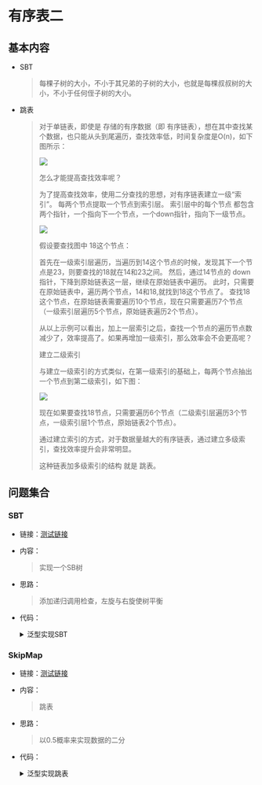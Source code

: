 # 有序表二

## 基本内容

- SBT

  > 每棵子树的大小，不小于其兄弟的子树的大小，也就是每棵叔叔树的大小，不小于任何侄子树的大小。

- 跳表

  > 对于单链表，即使是 存储的有序数据（即 有序链表），想在其中查找某个数据，也只能从头到尾遍历，查找效率低，时间复杂度是O(n)，如下图所示：
  >
  > ![](http://8.130.177.90:9000/blog/24/alogrithm/wstx/class36/skipListMap1.png)
  >
  > 怎么才能提高查找效率呢？ 
  >
  > 为了提高查找效率，使用二分查找的思想，对有序链表建立一级“索引”。 每两个节点提取一个节点到索引层。 索引层中的每个节点 都包含两个指针，一个指向下一个节点，一个down指针，指向下一级节点。
  >
  > ![](http://8.130.177.90:9000/blog/24/alogrithm/wstx/class36/skipListMap2.png)
  >
  > 假设要查找图中 18这个节点：
  >
  > 首先在一级索引层遍历，当遍历到14这个节点的时候，发现其下一个节点是23，则要查找的18就在14和23之间。 然后，通过14节点的 down 指针，下降到原始链表这一层，继续在原始链表中遍历。 此时，只需要在原始链表中，遍历两个节点，14和18,就找到18这个节点了。    查找18这个节点，在原始链表需要遍历10个节点，现在只需要遍历7个节点（一级索引层遍历5个节点，原始链表遍历2个节点）。 
  >
  > 从以上示例可以看出，加上一层索引之后，查找一个节点的遍历节点数减少了，效率提高了。如果再增加一级索引，那么效率会不会更高呢？
  >
  > 建立二级索引
  >
  > 与建立一级索引的方式类似，在第一级索引的基础上，每两个节点抽出一个节点到第二级索引，如下图：
  >
  > ![](http://8.130.177.90:9000/blog/24/alogrithm/wstx/class36/skipListMap3.png)
  >
  >  现在如果要查找18节点，只需要遍历6个节点（二级索引层遍历3个节点，一级索引层1个节点，原始链表2个节点）。
  >
  > 通过建立索引的方式，对于数据量越大的有序链表，通过建立多级索引，查找效率提升会非常明显。
  >
  > 这种链表加多级索引的结构 就是 跳表。
  >

## 问题集合

### SBT

- 链接：<a href="https://github.com/xtpyip/blog-alogrithm/blob/main/alogrithm/src/main/java/blog/wstx/class36/Code02_SkipListMap.java">测试链接</a>

- 内容：

  > 实现一个SB树
  
- 思路：

  > 添加递归调用检查，左旋与右旋使树平衡
  
- 代码：

  <details>
  <summary>泛型实现SBT</summary>
  <p> - SBT及扩展方法</p>
  <pre><code>	public static class SBTNode<K extends Comparable<K>, V> {
  		public K key;
  		public V value;
  		public SBTNode<K, V> l;
  		public SBTNode<K, V> r;
  		public int size; // 不同的key的数量
  		public SBTNode(K key, V value) {
  			this.key = key;
  			this.value = value;
  			size = 1;
  		}
  	}
  	public static class SizeBalancedTreeMap<K extends Comparable<K>, V> {
  		private SBTNode<K, V> root;
  		private SBTNode<K, V> rightRotate(SBTNode<K, V> cur) {
  			SBTNode<K, V> leftNode = cur.l;
  			cur.l = leftNode.r;
  			leftNode.r = cur;
  			leftNode.size = cur.size;
  			cur.size = (cur.l != null ? cur.l.size : 0) + (cur.r != null ? cur.r.size : 0) + 1;
  			return leftNode;
  		}
  		private SBTNode<K, V> leftRotate(SBTNode<K, V> cur) {
  			SBTNode<K, V> rightNode = cur.r;
  			cur.r = rightNode.l;
  			rightNode.l = cur;
  			rightNode.size = cur.size;
  			cur.size = (cur.l != null ? cur.l.size : 0) + (cur.r != null ? cur.r.size : 0) + 1;
  			return rightNode;
  		}
  		private SBTNode<K, V> maintain(SBTNode<K, V> cur) {
  			if (cur == null) {
  				return null;
  			}
  			int leftSize = cur.l != null ? cur.l.size : 0;
  			int leftLeftSize = cur.l != null && cur.l.l != null ? cur.l.l.size : 0;
  			int leftRightSize = cur.l != null && cur.l.r != null ? cur.l.r.size : 0;
  			int rightSize = cur.r != null ? cur.r.size : 0;
  			int rightLeftSize = cur.r != null && cur.r.l != null ? cur.r.l.size : 0;
  			int rightRightSize = cur.r != null && cur.r.r != null ? cur.r.r.size : 0;
  			if (leftLeftSize > rightSize) {
  				cur = rightRotate(cur);
  				cur.r = maintain(cur.r);
  				cur = maintain(cur);
  			} else if (leftRightSize > rightSize) {
  				cur.l = leftRotate(cur.l);
  				cur = rightRotate(cur);
  				cur.l = maintain(cur.l);
  				cur.r = maintain(cur.r);
  				cur = maintain(cur);
  			} else if (rightRightSize > leftSize) {
  				cur = leftRotate(cur);
  				cur.l = maintain(cur.l);
  				cur = maintain(cur);
  			} else if (rightLeftSize > leftSize) {
  				cur.r = rightRotate(cur.r);
  				cur = leftRotate(cur);
  				cur.l = maintain(cur.l);
  				cur.r = maintain(cur.r);
  				cur = maintain(cur);
  			}
  			return cur;
  		}
  		private SBTNode<K, V> findLastIndex(K key) {
  			SBTNode<K, V> pre = root;
  			SBTNode<K, V> cur = root;
  			while (cur != null) {
  				pre = cur;
  				if (key.compareTo(cur.key) == 0) {
  					break;
  				} else if (key.compareTo(cur.key) < 0) {
  					cur = cur.l;
  				} else {
  					cur = cur.r;
  				}
  			}
  			return pre;
  		}
  		private SBTNode<K, V> findLastNoSmallIndex(K key) {
  			SBTNode<K, V> ans = null;
  			SBTNode<K, V> cur = root;
  			while (cur != null) {
  				if (key.compareTo(cur.key) == 0) {
  					ans = cur;
  					break;
  				} else if (key.compareTo(cur.key) < 0) {
  					ans = cur;
  					cur = cur.l;
  				} else {
  					cur = cur.r;
  				}
  			}
  			return ans;
  		}
  		private SBTNode<K, V> findLastNoBigIndex(K key) {
  			SBTNode<K, V> ans = null;
  			SBTNode<K, V> cur = root;
  			while (cur != null) {
  				if (key.compareTo(cur.key) == 0) {
  					ans = cur;
  					break;
  				} else if (key.compareTo(cur.key) < 0) {
  					cur = cur.l;
  				} else {
  					ans = cur;
  					cur = cur.r;
  				}
  			}
  			return ans;
  		}
  		// 现在，以cur为头的树上，新增，加(key, value)这样的记录
  		// 加完之后，会对cur做检查，该调整调整
  		// 返回，调整完之后，整棵树的新头部
  		private SBTNode<K, V> add(SBTNode<K, V> cur, K key, V value) {
  			if (cur == null) {
  				return new SBTNode<K, V>(key, value);
  			} else {
  				cur.size++;
  				if (key.compareTo(cur.key) < 0) {
  					cur.l = add(cur.l, key, value);
  				} else {
  					cur.r = add(cur.r, key, value);
  				}
  				return maintain(cur);
  			}
  		}
  		// 在cur这棵树上，删掉key所代表的节点
  		// 返回cur这棵树的新头部
  		private SBTNode<K, V> delete(SBTNode<K, V> cur, K key) {
  			cur.size--;
  			if (key.compareTo(cur.key) > 0) {
  				cur.r = delete(cur.r, key);
  			} else if (key.compareTo(cur.key) < 0) {
  				cur.l = delete(cur.l, key);
  			} else { // 当前要删掉cur
  				if (cur.l == null && cur.r == null) {
  					// free cur memory -> C++
  					cur = null;
  				} else if (cur.l == null && cur.r != null) {
  					// free cur memory -> C++
  					cur = cur.r;
  				} else if (cur.l != null && cur.r == null) {
  					// free cur memory -> C++
  					cur = cur.l;
  				} else { // 有左有右
  					SBTNode<K, V> pre = null;
  					SBTNode<K, V> des = cur.r;
  					des.size--;
  					while (des.l != null) {
  						pre = des;
  						des = des.l;
  						des.size--;
  					}
  					if (pre != null) {
  						pre.l = des.r;
  						des.r = cur.r;
  					}
  					des.l = cur.l;
  					des.size = des.l.size + (des.r == null ? 0 : des.r.size) + 1;
  					// free cur memory -> C++
  					cur = des;
  				}
  			}
  			// cur = maintain(cur);
  			return cur;
  		}
  		private SBTNode<K, V> getIndex(SBTNode<K, V> cur, int kth) {
  			if (kth == (cur.l != null ? cur.l.size : 0) + 1) {
  				return cur;
  			} else if (kth <= (cur.l != null ? cur.l.size : 0)) {
  				return getIndex(cur.l, kth);
  			} else {
  				return getIndex(cur.r, kth - (cur.l != null ? cur.l.size : 0) - 1);
  			}
  		}
  		public int size() {
  			return root == null ? 0 : root.size;
  		}
  		public boolean containsKey(K key) {
  			if (key == null) {
  				throw new RuntimeException("invalid parameter.");
  			}
  			SBTNode<K, V> lastNode = findLastIndex(key);
  			return lastNode != null && key.compareTo(lastNode.key) == 0 ? true : false;
  		}
  		// （key，value） put -> 有序表 新增、改value
  		public void put(K key, V value) {
  			if (key == null) {
  				throw new RuntimeException("invalid parameter.");
  			}
  			SBTNode<K, V> lastNode = findLastIndex(key);
  			if (lastNode != null && key.compareTo(lastNode.key) == 0) {
  				lastNode.value = value;
  			} else {
  				root = add(root, key, value);
  			}
  		}
  		public void remove(K key) {
  			if (key == null) {
  				throw new RuntimeException("invalid parameter.");
  			}
  			if (containsKey(key)) {
  				root = delete(root, key);
  			}
  		}
  		public K getIndexKey(int index) {
  			if (index < 0 || index >= this.size()) {
  				throw new RuntimeException("invalid parameter.");
  			}
  			return getIndex(root, index + 1).key;
  		}
  		public V getIndexValue(int index) {
  			if (index < 0 || index >= this.size()) {
  				throw new RuntimeException("invalid parameter.");
  			}
  			return getIndex(root, index + 1).value;
  		}
  		public V get(K key) {
  			if (key == null) {
  				throw new RuntimeException("invalid parameter.");
  			}
  			SBTNode<K, V> lastNode = findLastIndex(key);
  			if (lastNode != null && key.compareTo(lastNode.key) == 0) {
  				return lastNode.value;
  			} else {
  				return null;
  			}
  		}
  		public K firstKey() {
  			if (root == null) {
  				return null;
  			}
  			SBTNode<K, V> cur = root;
  			while (cur.l != null) {
  				cur = cur.l;
  			}
  			return cur.key;
  		}
  		public K lastKey() {
  			if (root == null) {
  				return null;
  			}
  			SBTNode<K, V> cur = root;
  			while (cur.r != null) {
  				cur = cur.r;
  			}
  			return cur.key;
  		}
  		public K floorKey(K key) {
  			if (key == null) {
  				throw new RuntimeException("invalid parameter.");
  			}
  			SBTNode<K, V> lastNoBigNode = findLastNoBigIndex(key);
  			return lastNoBigNode == null ? null : lastNoBigNode.key;
  		}
  		public K ceilingKey(K key) {
  			if (key == null) {
  				throw new RuntimeException("invalid parameter.");
  			}
  			SBTNode<K, V> lastNoSmallNode = findLastNoSmallIndex(key);
  			return lastNoSmallNode == null ? null : lastNoSmallNode.key;
  		}
  	}</code>  </pre>
  </details>

### SkipMap

- 链接：<a href="https://github.com/xtpyip/blog-alogrithm/blob/main/alogrithm/src/main/java/blog/wstx/class36/Code02_SkipListMap.java">测试链接</a>

- 内容：

  > 跳表

- 思路：

  > 以0.5概率来实现数据的二分

- 代码：

  <details>
  <summary>泛型实现跳表</summary>
  <p> - 跳表及其相关方法</p>
  <pre><code>	</code>  </pre>
  </details>

